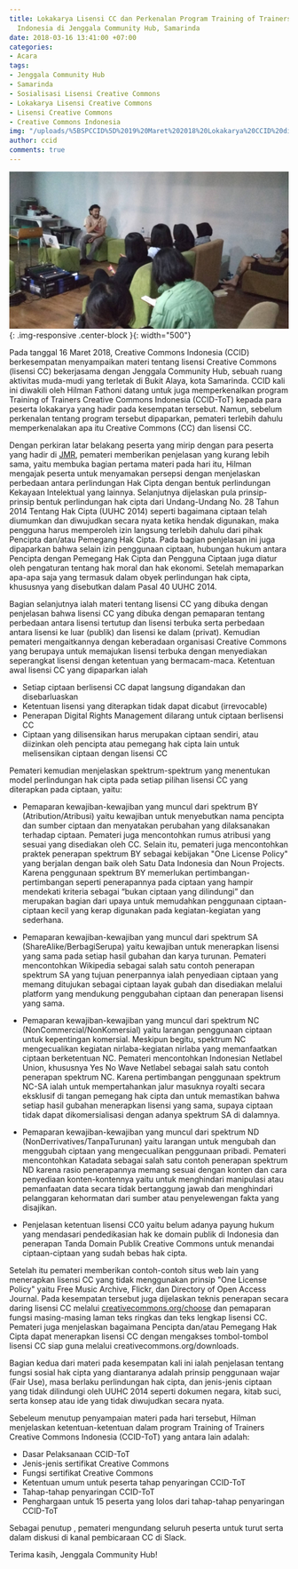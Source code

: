 ```yaml
---
title: Lokakarya Lisensi CC dan Perkenalan Program Training of Trainers Creative Commons
  Indonesia di Jenggala Community Hub, Samarinda
date: 2018-03-16 13:41:00 +07:00
categories:
- Acara
tags:
- Jenggala Community Hub
- Samarinda
- Sosialisasi Lisensi Creative Commons
- Lokakarya Lisensi Creative Commons
- Lisensi Creative Commons
- Creative Commons Indonesia
img: "/uploads/%5BSPCCID%5D%2019%20Maret%202018%20Lokakarya%20CCID%20di%20Samarinda.jpg"
author: ccid
comments: true
---
```


![[SPCCID] 19 Maret 2018 Lokakarya CCID di Samarinda.jpg](/uploads/%5BSPCCID%5D%2019%20Maret%202018%20Lokakarya%20CCID%20di%20Samarinda.jpg){: .img-responsive .center-block }{: width="500"}

Pada tanggal 16 Maret 2018, Creative Commons Indonesia (CCID) berkesempatan menyampaikan materi tentang lisensi Creative Commons (lisensi CC) bekerjasama dengan Jenggala Community Hub, sebuah ruang aktivitas muda-mudi yang terletak di Bukit Alaya, kota Samarinda. CCID kali ini diwakili oleh Hilman Fathoni datang untuk juga memperkenalkan program Training of Trainers Creative Commons Indonesia (CCID-ToT) kepada para peserta lokakarya yang hadir pada kesempatan tersebut. Namun, sebelum perkenalan tentang program tersebut dipaparkan, pemateri terlebih dahulu memperkenalakan apa itu Creative Commons (CC) dan lisensi CC.

Dengan perkiran latar belakang peserta yang mirip dengan para peserta yang hadir di [JMR](creativecommons.or.id/2018/03/lokakarya-lisensi-cc-dan-perkenalan-program-training-of-trainers-creative-commons-indonesia-di-jagongan-media-rakyat-yogyakarta/), pemateri memberikan penjelasan yang kurang lebih sama, yaitu membuka bagian pertama materi pada hari itu, Hilman mengajak peserta untuk menyamakan persepsi dengan menjelaskan perbedaan antara perlindungan Hak Cipta dengan bentuk perlindungan Kekayaan Intelektual yang lainnya. Selanjutnya dijelaskan pula prinsip-prinsip bentuk perlindungan hak cipta dari Undang-Undang No. 28 Tahun 2014 Tentang Hak Cipta (UUHC 2014) seperti bagaimana ciptaan telah diumumkan dan diwujudkan secara nyata ketika hendak digunakan, maka pengguna harus memperoleh izin langsung terlebih dahulu dari pihak Pencipta dan/atau Pemegang Hak Cipta. Pada bagian penjelasan ini juga dipaparkan bahwa selain izin penggunaan ciptaan, hubungan hukum antara Pencipta dengan Pemegang Hak Cipta dan Pengguna Ciptaan juga diatur oleh pengaturan tentang hak moral dan hak ekonomi. Setelah memaparkan apa-apa saja yang termasuk dalam obyek perlindungan hak cipta, khususnya yang disebutkan dalam Pasal 40 UUHC 2014.

Bagian selanjutnya ialah materi tentang lisensi CC yang dibuka dengan penjelasan bahwa lisensi CC yang dibuka dengan pemaparan tentang perbedaan antara lisensi tertutup dan lisensi terbuka serta perbedaan antara lisensi ke luar (publik) dan lisensi ke dalam (privat). Kemudian pemateri mengaitkannya dengan keberadaan organisasi Creative Commons yang berupaya untuk memajukan lisensi terbuka dengan menyediakan seperangkat lisensi dengan ketentuan yang bermacam-maca. Ketentuan awal lisensi CC yang dipaparkan ialah 

* Setiap ciptaan berlisensi CC dapat langsung digandakan dan disebarluaskan
* Ketentuan lisensi yang diterapkan tidak dapat dicabut (irrevocable)
* Penerapan Digital Rights Management dilarang untuk ciptaan berlisensi CC
* Ciptaan yang dilisensikan harus merupakan ciptaan sendiri, atau diizinkan oleh pencipta atau pemegang hak cipta lain untuk melisensikan ciptaan dengan lisensi CC
 
Pemateri kemudian menjelaskan spektrum-spektrum yang menentukan model perlindungan hak cipta pada setiap pilihan lisensi CC yang diterapkan pada ciptaan, yaitu:

* Pemaparan kewajiban-kewajiban yang muncul dari spektrum BY (Atribution/Atribusi) yaitu kewajiban untuk menyebutkan nama pencipta dan sumber ciptaan dan menyatakan perubahan yang dilaksanakan terhadap ciptaan. Pemateri juga mencontohkan rumus atribusi yang sesuai yang disediakan oleh CC. Selain itu, pemateri juga mencontohkan praktek penerapan spektrum BY sebagai kebijakan "One License Policy" yang berjalan dengan baik oleh Satu Data Indonesia dan Noun Projects. Karena penggunaan spektrum BY memerlukan pertimbangan-pertimbangan seperti penerapannya pada ciptaan yang hampir mendekati kriteria sebagai “bukan ciptaan yang dilindungi” dan merupakan bagian dari upaya untuk memudahkan penggunaan ciptaan-ciptaan kecil yang kerap digunakan pada kegiatan-kegiatan yang sederhana.

* Pemaparan kewajiban-kewajiban yang muncul dari spektrum SA (ShareAlike/BerbagiSerupa) yaitu kewajiban untuk menerapkan lisensi yang sama pada setiap hasil gubahan dan karya turunan. Pemateri mencontohkan Wikipedia sebagai salah satu contoh penerapan spektrum SA yang tujuan penerpannya ialah penyediaan ciptaan yang memang ditujukan sebagai ciptaan layak gubah dan disediakan melalui platform yang mendukung penggubahan ciptaan dan penerapan lisensi yang sama.

* Pemaparan kewajiban-kewajiban yang muncul dari spektrum NC (NonCommercial/NonKomersial) yaitu larangan penggunaan ciptaan untuk kepentingan komersial. Meskipun begitu, spektrum NC mengecualikan kegiatan nirlaba-kegiatan nirlaba yang memanfaatkan ciptaan berketentuan NC. Pemateri mencontohkan Indonesian Netlabel Union, khususnya Yes No Wave Netlabel sebagai salah satu contoh penerapan spektrum NC. Karena pertimbangan penggunaan spektrum NC-SA ialah untuk mempertahankan jalur masuknya royalti secara eksklusif di tangan pemegang hak cipta dan untuk memastikan bahwa setiap hasil gubahan menerapkan lisensi yang sama, supaya ciptaan tidak dapat dikomersialisasi dengan adanya spektrum SA di dalamnya.

* Pemaparan kewajiban-kewajiban yang muncul dari spektrum ND (NonDerrivatives/TanpaTurunan) yaitu larangan untuk mengubah dan menggubah ciptaan yang mengecualikan penggunaan pribadi. Pemateri mencontohkan Katadata sebagai salah satu contoh penerapan spektrum ND karena rasio penerapannya memang sesuai dengan konten dan cara penyediaan konten-kontennya yaitu untuk menghindari manipulasi atau pemanfaatan data secara tidak bertanggung jawab dan menghindari pelanggaran kehormatan dari sumber atau penyelewengan fakta yang disajikan.

* Penjelasan ketentuan lisensi CC0 yaitu belum adanya payung hukum yang mendasari pendedikasian hak ke domain publik di Indonesia dan penerapan Tanda Domain Publik Creative Commons untuk menandai ciptaan-ciptaan yang sudah bebas hak cipta.

Setelah itu pemateri memberikan contoh-contoh situs web lain yang menerapkan lisensi CC yang tidak menggunakan prinsip "One License Policy" yaitu Free Music Archive, Flickr, dan Directory of Open Access Journal.  Pada kesempatan tersebut juga dijelaskan teknis penerapan secara daring lisensi CC melalui [creativecommons.org/choose](creativecommons.org/choose) dan pemaparan fungsi masing-masing laman teks ringkas dan teks lengkap lisensi CC. Pemateri juga menjelaskan bagaimana Pencipta dan/atau Pemegang Hak Cipta dapat menerapkan lisensi CC dengan mengakses tombol-tombol lisensi CC siap guna melalui creativecommons.org/downloads. 

Bagian kedua dari materi pada kesempatan kali ini ialah penjelasan tentang fungsi sosial hak cipta yang diantaranya adalah prinsip penggunaan wajar (Fair Use), masa berlaku perlindungan hak cipta, dan jenis-jenis ciptaan yang tidak dilindungi oleh UUHC 2014 seperti dokumen negara, kitab suci, serta konsep atau ide yang tidak diwujudkan secara nyata.

Sebeleum menutup penyampaian materi pada hari tersebut, Hilman menjelaskan ketentuan-ketentuan dalam program Training of Trainers Creative Commons Indonesia (CCID-ToT) yang antara lain adalah:

* Dasar Pelaksanaan CCID-ToT
* Jenis-jenis sertifikat Creative Commons
* Fungsi sertifikat Creative Commons
* Ketentuan umum untuk peserta tahap penyaringan CCID-ToT
* Tahap-tahap penyaringan CCID-ToT
* Penghargaan untuk 15 peserta yang lolos dari tahap-tahap penyaringan CCID-ToT

Sebagai penutup , pemateri mengundang seluruh peserta untuk turut serta dalam diskusi di kanal pembicaraan CC di Slack.

Terima kasih, Jenggala Community Hub! 